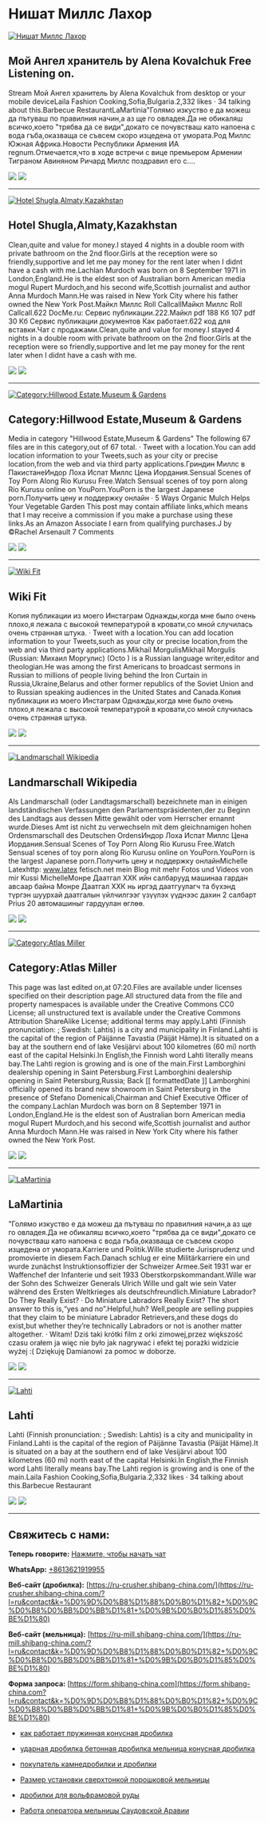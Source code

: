 # Нишат Миллс Лахор

<a href="https://swt.shibang-china.com/?l=ru&img&k=%D0%9D%D0%B8%D1%88%D0%B0%D1%82+%D0%9C%D0%B8%D0%BB%D0%BB%D1%81+%D0%9B%D0%B0%D1%85%D0%BE%D1%80" target="_blank">![Нишат Миллс Лахор](http://static.shibang-china.com/all-800x300/669.jpg)</a>

## Мой Ангел хранитель by Alena Kovalchuk Free Listening on.
Stream Мой Ангел хранитель by Alena Kovalchuk from desktop or your mobile deviceLaila Fashion Cooking,Sofia,Bulgaria.2,332 likes &#183; 34 talking about this.Barbecue RestaurantLaMartinia&quot;Голямо изкуство е да можеш да пътуваш по правилния начин,а аз ще го овладея.Да не обикаляш всичко,което &quot;трябва да се види&quot;,докато се почувстваш като напоена с вода гъба,оказваща се съвсем скоро изцедена от умората.Род Миллс Южная Африка.Новости Республики Армения ИА regnum.Отмечается,что в ходе встречи с вице премьером Армении Тиграном Авиняном Ричард Миллс поздравил его с.…


<a href="https://whatsapp.shibangsoft.com/WhatsApp.php" target="_blank" title="WhatsApp">![](http://static.shibang-china.com/icon/whatsapp.png)</a> <a href="https://swt.shibang-china.com/?l=ru&icon&k=%D0%9D%D0%B8%D1%88%D0%B0%D1%82+%D0%9C%D0%B8%D0%BB%D0%BB%D1%81+%D0%9B%D0%B0%D1%85%D0%BE%D1%80" target="_blank">![](http://static.shibang-china.com/icon/chat-ru.png)</a>

---

<a href="https://swt.shibang-china.com/?l=ru&img&k=%D0%9D%D0%B8%D1%88%D0%B0%D1%82+%D0%9C%D0%B8%D0%BB%D0%BB%D1%81+%D0%9B%D0%B0%D1%85%D0%BE%D1%80" target="_blank">![Hotel Shugla,Almaty,Kazakhstan](http://static.shibang-china.com/all-800x300/296.jpg)</a>

## Hotel Shugla,Almaty,Kazakhstan
Clean,quite and value for money.I stayed 4 nights in a double room with private bathroom on the 2nd floor.Girls at the reception were so friendly,supportive and let me pay money for the rent later when I didnt have a cash with me.Lachlan Murdoch was born on 8 September 1971 in London,England.He is the eldest son of Australian born American media mogul Rupert Murdoch,and his second wife,Scottish journalist and author Anna Murdoch Mann.He was raised in New York City where his father owned the New York Post.Майкл Миллс Roll CallcallМайкл Миллс Roll Callcall.622 DocMe.ru: Сервис публикации.222.Майкл pdf 188 Кб 107 pdf 30 Кб Сервис публикации документов Как работает.622 код для вставки.Чат с продажами.Clean,quite and value for money.I stayed 4 nights in a double room with private bathroom on the 2nd floor.Girls at the reception were so friendly,supportive and let me pay money for the rent later when I didnt have a cash with me.


<a href="https://whatsapp.shibangsoft.com/WhatsApp.php" target="_blank" title="WhatsApp">![](http://static.shibang-china.com/icon/whatsapp.png)</a> <a href="https://swt.shibang-china.com/?l=ru&icon&k=%D0%9D%D0%B8%D1%88%D0%B0%D1%82+%D0%9C%D0%B8%D0%BB%D0%BB%D1%81+%D0%9B%D0%B0%D1%85%D0%BE%D1%80" target="_blank">![](http://static.shibang-china.com/icon/chat-ru.png)</a>

---

<a href="https://swt.shibang-china.com/?l=ru&img&k=%D0%9D%D0%B8%D1%88%D0%B0%D1%82+%D0%9C%D0%B8%D0%BB%D0%BB%D1%81+%D0%9B%D0%B0%D1%85%D0%BE%D1%80" target="_blank">![Category:Hillwood Estate,Museum &amp; Gardens](http://static.shibang-china.com/all-800x300/387.jpg)</a>

## Category:Hillwood Estate,Museum &amp; Gardens
Media in category &quot;Hillwood Estate,Museum &amp; Gardens&quot; The following 67 files are in this category,out of 67 total.&nbsp;&#0183;&#32;Tweet with a location.You can add location information to your Tweets,such as your city or precise location,from the web and via third party applications.Гриндин Миллс в ПакистанеИндор Лоха Испат Миллс Цена Иордания.Sensual Scenes of Toy Porn Along Rio Kurusu Free.Watch Sensual scenes of toy porn along Rio Kurusu online on YouPorn.YouPorn is the largest Japanese porn.Получить цену и поддержку онлайн&nbsp;&#0183;&#32;5 Ways Organic Mulch Helps Your Vegetable Garden This post may contain affiliate links,which means that I may receive a commission if you make a purchase using these links.As an Amazon Associate I earn from qualifying purchases.J by &#169;Rachel Arsenault 7 Comments


<a href="https://whatsapp.shibangsoft.com/WhatsApp.php" target="_blank" title="WhatsApp">![](http://static.shibang-china.com/icon/whatsapp.png)</a> <a href="https://swt.shibang-china.com/?l=ru&icon&k=%D0%9D%D0%B8%D1%88%D0%B0%D1%82+%D0%9C%D0%B8%D0%BB%D0%BB%D1%81+%D0%9B%D0%B0%D1%85%D0%BE%D1%80" target="_blank">![](http://static.shibang-china.com/icon/chat-ru.png)</a>

---

<a href="https://swt.shibang-china.com/?l=ru&img&k=%D0%9D%D0%B8%D1%88%D0%B0%D1%82+%D0%9C%D0%B8%D0%BB%D0%BB%D1%81+%D0%9B%D0%B0%D1%85%D0%BE%D1%80" target="_blank">![Wiki Fit](http://static.shibang-china.com/all-800x300/253.jpg)</a>

## Wiki Fit
Копия публикации из моего Инстаграм Однажды,когда мне было очень плохо,я лежала с высокой температурой в кровати,со мной случилась очень странная штука.&nbsp;&#0183;&#32;Tweet with a location.You can add location information to your Tweets,such as your city or precise location,from the web and via third party applications.Mikhail MorgulisMikhail Morgulis (Russian: Михаил Моргулис) (Octo ) is a Russian language writer,editor and theologian.He was among the first Americans to broadcast sermons in Russian to millions of people living behind the Iron Curtain in Russia,Ukraine,Belarus and other former republics of the Soviet Union and to Russian speaking audiences in the United States and Canada.Копия публикации из моего Инстаграм Однажды,когда мне было очень плохо,я лежала с высокой температурой в кровати,со мной случилась очень странная штука.


<a href="https://whatsapp.shibangsoft.com/WhatsApp.php" target="_blank" title="WhatsApp">![](http://static.shibang-china.com/icon/whatsapp.png)</a> <a href="https://swt.shibang-china.com/?l=ru&icon&k=%D0%9D%D0%B8%D1%88%D0%B0%D1%82+%D0%9C%D0%B8%D0%BB%D0%BB%D1%81+%D0%9B%D0%B0%D1%85%D0%BE%D1%80" target="_blank">![](http://static.shibang-china.com/icon/chat-ru.png)</a>

---

<a href="https://swt.shibang-china.com/?l=ru&img&k=%D0%9D%D0%B8%D1%88%D0%B0%D1%82+%D0%9C%D0%B8%D0%BB%D0%BB%D1%81+%D0%9B%D0%B0%D1%85%D0%BE%D1%80" target="_blank">![Landmarschall Wikipedia](http://static.shibang-china.com/all-800x300/278.jpg)</a>

## Landmarschall Wikipedia
Als Landmarschall (oder Landtagsmarschall) bezeichnete man in einigen landst&#228;ndischen Verfassungen den Parlamentspr&#228;sidenten,der zu Beginn des Landtags aus dessen Mitte gew&#228;hlt oder vom Herrscher ernannt wurde.Dieses Amt ist nicht zu verwechseln mit dem gleichnamigen hohen Ordensmarschall des Deutschen OrdensИндор Лоха Испат Миллс Цена Иордания.Sensual Scenes of Toy Porn Along Rio Kurusu Free.Watch Sensual scenes of toy porn along Rio Kurusu online on YouPorn.YouPorn is the largest Japanese porn.Получить цену и поддержку онлайнMichelle Latexhttp: www.latex fetisch.net mein Blog mit mehr Fotos und Videos von mir Kussi MichelleМонре Даатгал ХХК ийн салбарууд машинаа гардан авсаар байна Монре Даатгал ХХК нь иргэд даатгуулагч та бүхэнд түргэн шуурхай даатгалын үйлчилгээг үзүүлэх үүднээс дахин 2 салбарт Prius 20 автомашиныг гардуулан өглөө.


<a href="https://whatsapp.shibangsoft.com/WhatsApp.php" target="_blank" title="WhatsApp">![](http://static.shibang-china.com/icon/whatsapp.png)</a> <a href="https://swt.shibang-china.com/?l=ru&icon&k=%D0%9D%D0%B8%D1%88%D0%B0%D1%82+%D0%9C%D0%B8%D0%BB%D0%BB%D1%81+%D0%9B%D0%B0%D1%85%D0%BE%D1%80" target="_blank">![](http://static.shibang-china.com/icon/chat-ru.png)</a>

---

<a href="https://swt.shibang-china.com/?l=ru&img&k=%D0%9D%D0%B8%D1%88%D0%B0%D1%82+%D0%9C%D0%B8%D0%BB%D0%BB%D1%81+%D0%9B%D0%B0%D1%85%D0%BE%D1%80" target="_blank">![Category:Atlas Miller](http://static.shibang-china.com/all-800x300/1237.jpg)</a>

## Category:Atlas Miller
This page was last edited on,at 07:20.Files are available under licenses specified on their description page.All structured data from the file and property namespaces is available under the Creative Commons CC0 License; all unstructured text is available under the Creative Commons Attribution ShareAlike License; additional terms may apply.Lahti (Finnish pronunciation: ; Swedish: Lahtis) is a city and municipality in Finland.Lahti is the capital of the region of P&#228;ij&#228;nne Tavastia (P&#228;ij&#228;t H&#228;me).It is situated on a bay at the southern end of lake Vesij&#228;rvi about 100 kilometres (60 mi) north east of the capital Helsinki.In English,the Finnish word Lahti literally means bay.The Lahti region is growing and is one of the main.First Lamborghini dealership opening in Saint Petersburg.First Lamborghini dealership opening in Saint Petersburg,Russia; Back [[ formattedDate ]] Lamborghini officially opened its brand new showroom in Saint Petersburg in the presence of Stefano Domenicali,Chairman and Chief Executive Officer of the company.Lachlan Murdoch was born on 8 September 1971 in London,England.He is the eldest son of Australian born American media mogul Rupert Murdoch,and his second wife,Scottish journalist and author Anna Murdoch Mann.He was raised in New York City where his father owned the New York Post.


<a href="https://whatsapp.shibangsoft.com/WhatsApp.php" target="_blank" title="WhatsApp">![](http://static.shibang-china.com/icon/whatsapp.png)</a> <a href="https://swt.shibang-china.com/?l=ru&icon&k=%D0%9D%D0%B8%D1%88%D0%B0%D1%82+%D0%9C%D0%B8%D0%BB%D0%BB%D1%81+%D0%9B%D0%B0%D1%85%D0%BE%D1%80" target="_blank">![](http://static.shibang-china.com/icon/chat-ru.png)</a>

---

<a href="https://swt.shibang-china.com/?l=ru&img&k=%D0%9D%D0%B8%D1%88%D0%B0%D1%82+%D0%9C%D0%B8%D0%BB%D0%BB%D1%81+%D0%9B%D0%B0%D1%85%D0%BE%D1%80" target="_blank">![LaMartinia](http://static.shibang-china.com/all-800x300/1214.jpg)</a>

## LaMartinia
&quot;Голямо изкуство е да можеш да пътуваш по правилния начин,а аз ще го овладея.Да не обикаляш всичко,което &quot;трябва да се види&quot;,докато се почувстваш като напоена с вода гъба,оказваща се съвсем скоро изцедена от умората.Karriere und Politik.Wille studierte Jurisprudenz und promovierte in diesem Fach.Danach schlug er eine Milit&#228;rkarriere ein und wurde zun&#228;chst Instruktionsoffizier der Schweizer Armee.Seit 1931 war er Waffenchef der Infanterie und seit 1933 Oberstkorpskommandant.Wille war der Sohn des Schweizer Generals Ulrich Wille und galt wie sein Vater w&#228;hrend des Ersten Weltkrieges als deutschfreundlich.Miniature Labrador? Do They Really Exist?&nbsp;&#0183;&#32;Do Miniature Labradors Really Exist? The short answer to this is,“yes and no”.Helpful,huh? Well,people are selling puppies that they claim to be miniature Labrador Retrievers,and these dogs do exist,but whether they’re technically Labradors or not is another matter altogether.&nbsp;&#0183;&#32;Witam! Dziś taki kr&#243;tki film z orki zimowej,przez większość czasu orałem ja więc nie było jak nagrywać i efekt tej porażki widzicie wyżej :( Dziękuję Damianowi za pomoc w doborze.


<a href="https://whatsapp.shibangsoft.com/WhatsApp.php" target="_blank" title="WhatsApp">![](http://static.shibang-china.com/icon/whatsapp.png)</a> <a href="https://swt.shibang-china.com/?l=ru&icon&k=%D0%9D%D0%B8%D1%88%D0%B0%D1%82+%D0%9C%D0%B8%D0%BB%D0%BB%D1%81+%D0%9B%D0%B0%D1%85%D0%BE%D1%80" target="_blank">![](http://static.shibang-china.com/icon/chat-ru.png)</a>

---

<a href="https://swt.shibang-china.com/?l=ru&img&k=%D0%9D%D0%B8%D1%88%D0%B0%D1%82+%D0%9C%D0%B8%D0%BB%D0%BB%D1%81+%D0%9B%D0%B0%D1%85%D0%BE%D1%80" target="_blank">![Lahti](http://static.shibang-china.com/all-800x300/999.jpg)</a>

## Lahti
Lahti (Finnish pronunciation: ; Swedish: Lahtis) is a city and municipality in Finland.Lahti is the capital of the region of P&#228;ij&#228;nne Tavastia (P&#228;ij&#228;t H&#228;me).It is situated on a bay at the southern end of lake Vesij&#228;rvi about 100 kilometres (60 mi) north east of the capital Helsinki.In English,the Finnish word Lahti literally means bay.The Lahti region is growing and is one of the main.Laila Fashion Cooking,Sofia,Bulgaria.2,332 likes &#183; 34 talking about this.Barbecue Restaurant

<a href="https://whatsapp.shibangsoft.com/WhatsApp.php" target="_blank" title="WhatsApp">![](http://static.shibang-china.com/icon/whatsapp.png)</a> <a href="https://swt.shibang-china.com/?l=ru&icon&k=%D0%9D%D0%B8%D1%88%D0%B0%D1%82+%D0%9C%D0%B8%D0%BB%D0%BB%D1%81+%D0%9B%D0%B0%D1%85%D0%BE%D1%80" target="_blank">![](http://static.shibang-china.com/icon/chat-ru.png)</a>

---
## Свяжитесь с нами:

**Теперь говорите:** [Нажмите, чтобы начать чат](https://swt.shibang-china.com?l=ru&contact&k=%D0%9D%D0%B8%D1%88%D0%B0%D1%82+%D0%9C%D0%B8%D0%BB%D0%BB%D1%81+%D0%9B%D0%B0%D1%85%D0%BE%D1%80)

**WhatsApp:**  [+8613621919955](https://whatsapp.shibangsoft.com/WhatsApp.php)

**Веб-сайт (дробилка):** [https://ru-crusher.shibang-china.com/](https://ru-crusher.shibang-china.com/?l=ru&contact&k=%D0%9D%D0%B8%D1%88%D0%B0%D1%82+%D0%9C%D0%B8%D0%BB%D0%BB%D1%81+%D0%9B%D0%B0%D1%85%D0%BE%D1%80)

**Веб-сайт (мельница):** [https://ru-mill.shibang-china.com/](https://ru-mill.shibang-china.com/?l=ru&contact&k=%D0%9D%D0%B8%D1%88%D0%B0%D1%82+%D0%9C%D0%B8%D0%BB%D0%BB%D1%81+%D0%9B%D0%B0%D1%85%D0%BE%D1%80)

**Форма запроса:** [https://form.shibang-china.com](https://form.shibang-china.com?l=ru&contact&k=%D0%9D%D0%B8%D1%88%D0%B0%D1%82+%D0%9C%D0%B8%D0%BB%D0%BB%D1%81+%D0%9B%D0%B0%D1%85%D0%BE%D1%80)

* [как работает пружинная конусная дробилка](../121/%D0%BA%D0%B0%D0%BA%20%D1%80%D0%B0%D0%B1%D0%BE%D1%82%D0%B0%D0%B5%D1%82%20%D0%BF%D1%80%D1%83%D0%B6%D0%B8%D0%BD%D0%BD%D0%B0%D1%8F%20%D0%BA%D0%BE%D0%BD%D1%83%D1%81%D0%BD%D0%B0%D1%8F%20%D0%B4%D1%80%D0%BE%D0%B1%D0%B8%D0%BB%D0%BA%D0%B0.md)

* [ударная дробилка бетонная дробилка мельница конусная дробилка](../124/%D1%83%D0%B4%D0%B0%D1%80%D0%BD%D0%B0%D1%8F%20%D0%B4%D1%80%D0%BE%D0%B1%D0%B8%D0%BB%D0%BA%D0%B0%20%D0%B1%D0%B5%D1%82%D0%BE%D0%BD%D0%BD%D0%B0%D1%8F%20%D0%B4%D1%80%D0%BE%D0%B1%D0%B8%D0%BB%D0%BA%D0%B0%20%D0%BC%D0%B5%D0%BB%D1%8C%D0%BD%D0%B8%D1%86%D0%B0%20%D0%BA%D0%BE%D0%BD%D1%83%D1%81%D0%BD%D0%B0%D1%8F%20%D0%B4%D1%80%D0%BE%D0%B1%D0%B8%D0%BB%D0%BA%D0%B0.md)

* [покупатель камнедробилки и дробилки](../124/%D0%BF%D0%BE%D0%BA%D1%83%D0%BF%D0%B0%D1%82%D0%B5%D0%BB%D1%8C%20%D0%BA%D0%B0%D0%BC%D0%BD%D0%B5%D0%B4%D1%80%D0%BE%D0%B1%D0%B8%D0%BB%D0%BA%D0%B8%20%D0%B8%20%D0%B4%D1%80%D0%BE%D0%B1%D0%B8%D0%BB%D0%BA%D0%B8.md)

* [Размер установки сверхтонкой порошковой мельницы](../122/%D0%A0%D0%B0%D0%B7%D0%BC%D0%B5%D1%80%20%D1%83%D1%81%D1%82%D0%B0%D0%BD%D0%BE%D0%B2%D0%BA%D0%B8%20%D1%81%D0%B2%D0%B5%D1%80%D1%85%D1%82%D0%BE%D0%BD%D0%BA%D0%BE%D0%B9%20%D0%BF%D0%BE%D1%80%D0%BE%D1%88%D0%BA%D0%BE%D0%B2%D0%BE%D0%B9%20%D0%BC%D0%B5%D0%BB%D1%8C%D0%BD%D0%B8%D1%86%D1%8B.md)

* [дробилки для вольфрамовой руды](../124/%D0%B4%D1%80%D0%BE%D0%B1%D0%B8%D0%BB%D0%BA%D0%B8%20%D0%B4%D0%BB%D1%8F%20%D0%B2%D0%BE%D0%BB%D1%8C%D1%84%D1%80%D0%B0%D0%BC%D0%BE%D0%B2%D0%BE%D0%B9%20%D1%80%D1%83%D0%B4%D1%8B.md)

* [Работа оператора мельницы Саудовской Аравии](../124/%D0%A0%D0%B0%D0%B1%D0%BE%D1%82%D0%B0%20%D0%BE%D0%BF%D0%B5%D1%80%D0%B0%D1%82%D0%BE%D1%80%D0%B0%20%D0%BC%D0%B5%D0%BB%D1%8C%D0%BD%D0%B8%D1%86%D1%8B%20%D0%A1%D0%B0%D1%83%D0%B4%D0%BE%D0%B2%D1%81%D0%BA%D0%BE%D0%B9%20%D0%90%D1%80%D0%B0%D0%B2%D0%B8%D0%B8.md)